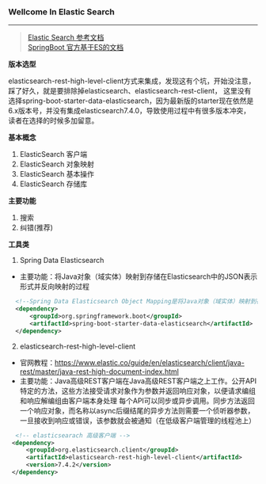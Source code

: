 ###  Wellcome In Elastic Search 

---
> [Elastic Search 参考文档](https://www.elastic.co/guide/en/elasticsearch/reference/7.x/index.html)    
> [SpringBoot 官方基于ES的文档](https://docs.spring.io/spring-data/elasticsearch/docs/current/reference/html)    


  **版本选型**

 elasticsearch-rest-high-level-client方式来集成，发现这有个坑，开始没注意，踩了好久，就是要排除掉elasticsearch、elasticsearch-rest-client，
 这里没有选择spring-boot-starter-data-elasticsearch，因为最新版的starter现在依然是6.x版本号，并没有集成elasticsearch7.4.0，导致使用过程中有很多版本冲突，
 读者在选择的时候多加留意。

  **基本概念**
  
  1. ElasticSearch 客户端
  2. ElasticSearch 对象映射
  3. ElasticSearch 基本操作
  4. ElasticSearch 存储库  

  **主要功能**    
  
  1. 搜索
  2. 纠错(推荐)  
  
  **工具类**
  1. Spring Data Elasticsearch
   - 主要功能：将Java对象（域实体）映射到存储在Elasticsearch中的JSON表示形式并反向映射的过程
  
  ```xml
    <!--Spring Data Elasticsearch Object Mapping是将Java对象（域实体）映射到存储在Elasticsearch中的JSON表示形式并反向映射的过程-->
    <dependency>
        <groupId>org.springframework.boot</groupId>
        <artifactId>spring-boot-starter-data-elasticsearch</artifactId>
    </dependency>
  ```    
  2. elasticsearch-rest-high-level-client   
   
   - 官网教程：https://www.elastic.co/guide/en/elasticsearch/client/java-rest/master/java-rest-high-document-index.html
   - 主要功能：Java高级REST客户端在Java高级REST客户端之上工作。公开API特定的方法，这些方法接受请求对象作为参数并返回响应对象，以便请求编组和响应解编组由客户端本身处理
     每个API可以同步或异步调用。同步方法返回一个响应对象，而名称以async后缀结尾的异步方法则需要一个侦听器参数，一旦接收到响应或错误，该参数就会被通知（在低级客户端管理的线程池上）
   ```xml
     <!-- elasticsearach 高级客户端 -->
    <dependency>
        <groupId>org.elasticsearch.client</groupId>
        <artifactId>elasticsearch-rest-high-level-client</artifactId>
        <version>7.4.2</version>
    </dependency>
   ```
  
  